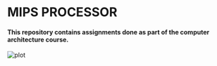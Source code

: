 # MIPS PROCESSOR

#### This repository contains assignments done as part of the computer architecture course.

![plot](https://github.com/shreyas1998/MIPS-processor/tree/master/pipeline/pipeline_processor.png)

